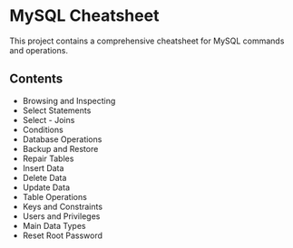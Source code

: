 # MySQL Cheatsheet

This project contains a comprehensive cheatsheet for MySQL commands and operations.

## Contents

- Browsing and Inspecting
- Select Statements
- Select - Joins
- Conditions
- Database Operations
- Backup and Restore
- Repair Tables
- Insert Data
- Delete Data
- Update Data
- Table Operations
- Keys and Constraints
- Users and Privileges
- Main Data Types
- Reset Root Password
